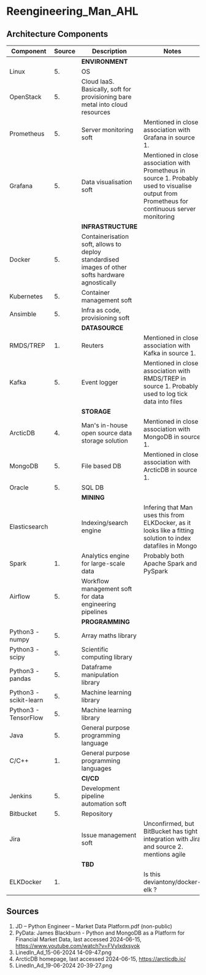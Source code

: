 # Reengineering_Man_AHL

## Architecture Components

| Component | Source | Description | Notes |
|--|--|--|--|
| ||__ENVIRONMENT__|
| Linux | 5. | OS |  |
| OpenStack | 5. | Cloud IaaS. Basically, soft for provisioning bare metal into cloud resources |  |
| Prometheus | 5. | Server monitoring soft | Mentioned in close association with Grafana in source 1. |
| Grafana | 5. | Data visualisation soft | Mentioned in close association with Prometheus in source 1. Probably used to visualise output from Prometheus for continuous server monitoring |
| ||__INFRASTRUCTURE__|
| Docker | 5. | Containerisation soft, allows to deploy standardised images of other softs hardware agnostically | |
| Kubernetes | 5. | Container management soft |  |
| Ansimble | 5. | Infra as code, provisioning soft |  |
| ||__DATASOURCE__|
| RMDS/TREP | 1. | Reuters | Mentioned in close association with Kafka in source 1. |
| Kafka | 5. | Event logger | Mentioned in close association with RMDS/TREP in source 1. Probably used to log tick data into files|
| ||__STORAGE__|
| ArcticDB | 4. | Man's in-house open source data storage solution | Mentioned in close association with MongoDB in source 1. |
| MongoDB | 5. | File based DB | Mentioned in close association with ArcticDB in source 1. |
| Oracle | 5. | SQL DB |  |
| ||__MINING__|
| Elasticsearch | | Indexing/search engine | Infering that Man uses this from ELKDocker, as it looks like a fitting solution to index datafiles in Mongo |
| Spark | 1. | Analytics engine for large-scale data | Probably both Apache Spark and PySpark|
| Airflow | 5. | Workflow management soft for data engineering pipelines |  |
| ||__PROGRAMMING__|
| Python3 - numpy | 5. | Array maths library |  |
| Python3 - scipy | 5. | Scientific computing library |  |
| Python3 - pandas | 5. | Dataframe manipulation library |  |
| Python3 - scikit-learn | 5. | Machine learning library |  |
| Python3 - TensorFlow | 5. | Machine learning library |  |
| Java | 5. | General purpose programming language |  |
| C/C++ | 1. | General purpose programming languages |  |
| ||__CI/CD__|
| Jenkins | 5. | Development pipeline automation soft |  |
| Bitbucket | 5. | Repository |  |
| Jira |  | Issue management soft | Unconfirmed, but BitBucket has tight integration with Jira and source 2. mentions agile |
| ||__TBD__|
| ELKDocker | 1. |  | Is this deviantony/docker-elk ? |





## Sources

1. JD – Python Engineer – Market Data Platform.pdf (non-public)
2. PyData: James Blackburn - Python and MongoDB as a Platform for Financial Market Data, last accessed 2024-06-15, https://www.youtube.com/watch?v=FVyIxdxsyok
3. LinedIn_Ad_15-06-2024 14-09-47.png
4. ArcticDB homepage, last accessed 2024-06-15, https://arcticdb.io/
5. LinedIn_Ad_19-06-2024 20-39-27.png



